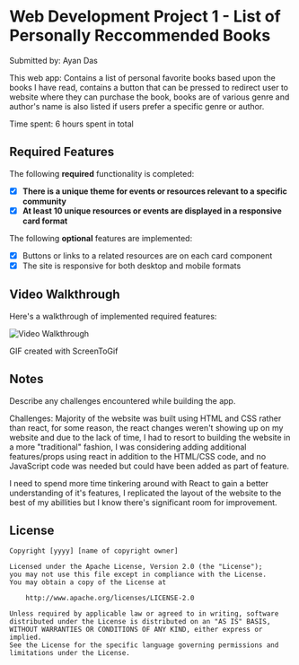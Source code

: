 # Web Development Project 1 - List of Personally Reccommended Books

Submitted by: Ayan Das

This web app: Contains a list of personal favorite books based upon the books I have read, contains a button that can be pressed to redirect user to website where they can purchase the book, books are of various genre and author's name is also listed if users prefer a specific genre or author.

Time spent: 6 hours spent in total

## Required Features

The following **required** functionality is completed:

- [x] **There is a unique theme for events or resources relevant to a specific community**
- [x] **At least 10 unique resources or events are displayed in a responsive card format**

The following **optional** features are implemented:

- [x] Buttons or links to a related resources are on each card component
- [x] The site is responsive for both desktop and mobile formats

## Video Walkthrough

Here's a walkthrough of implemented required features:

<img src='https://github.com/DeveloperMindset123/Web102Assignment_1/blob/main/Web102Assignment1.gif' title='Video Walkthrough' width='' alt='Video Walkthrough' />


GIF created with ScreenToGif  
<!-- Recommended tools:
[Kap](https://getkap.co/) for macOS
[ScreenToGif](https://www.screentogif.com/) for Windows
[peek](https://github.com/phw/peek) for Linux. -->

## Notes

Describe any challenges encountered while building the app.

Challenges:
Majority of the website was built using HTML and CSS rather than react, for some reason, the react changes weren't showing up on my website and due to the lack of time, I had to resort to building the website in a more "traditional" fashion, I was considering adding additional features/props using react in addition to the HTML/CSS code, and no JavaScript code was needed but could have been added as part of feature.

I need to spend more time tinkering around with React to gain a better understanding of it's features, I replicated the layout of the website to the best of my abillities but I know there's significant room for improvement.

## License

    Copyright [yyyy] [name of copyright owner]

    Licensed under the Apache License, Version 2.0 (the "License");
    you may not use this file except in compliance with the License.
    You may obtain a copy of the License at

        http://www.apache.org/licenses/LICENSE-2.0

    Unless required by applicable law or agreed to in writing, software
    distributed under the License is distributed on an "AS IS" BASIS,
    WITHOUT WARRANTIES OR CONDITIONS OF ANY KIND, either express or implied.
    See the License for the specific language governing permissions and
    limitations under the License.
